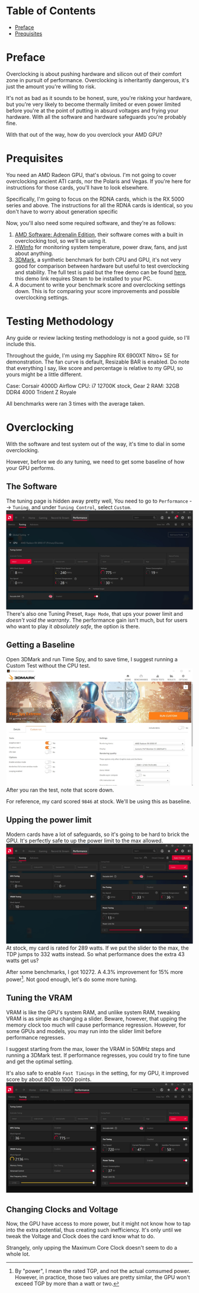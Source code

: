 # Table of Contents
- [Preface](#preface)
- [Prequisites](#prequisites)

# Preface
Overclocking is about pushing hardware and silicon out of their comfort zone in pursuit of performance. Overclocking is inheritantly dangerous, it's just the amount you're willing to risk.

It's not as bad as it sounds to be honest, sure, you're risking your hardware, but you're very likely to become thermally limited or even power limited before you're at the point of putting in absurd voltages and frying your hardware. With all the software and hardware safeguards you're probably fine.

With that out of the way, how do you overclock your AMD GPU?

# Prequisites
You need an AMD Radeon GPU, that's obvious. I'm not going to cover overclocking ancient ATI cards, nor the Polaris and Vegas. If you're here for instructions for those cards, you'll have to look elsewhere.

Specifically, I'm going to focus on the RDNA cards, which is the RX 5000 series and above. The instructions for all the RDNA cards is identical, so you don't have to worry about generation specific 

Now, you'll also need some required software, and they're as follows:

1. [AMD Software: Adrenalin Edition](https://www.amd.com/en/support), their software comes with a built in overclocking tool, so we'll be using it.
2. [HWInfo](https://www.hwinfo.com/) for monitoring system temperature, power draw, fans, and just about anything.
3. [3DMark](https://3dmark.com), a synthetic benchmark for both CPU and GPU, it's not very good for comparison between hardware but useful to test overclocking and stability. The full test is paid but the free demo can be found [here](steam://install/231350), this demo link requires Steam to be installed to your PC.
4. A document to write your benchmark score and overclocking settings down. This is for comparing your score improvements and possible overclocking settings. 

# Testing Methodology
Any guide or review lacking testing methodology is not a good guide, so I'll include this. 

Throughout the guide, I'm using my Sapphire RX 6900XT Nitro+ SE for demonstration. The fan curve is default, Resizable BAR is enabled. Do note that everything I say, like score and percentage is relative to my GPU, so yours might be a little different. 

Case: Corsair 4000D Airflow
CPU: i7 12700K stock, Gear 2
RAM: 32GB DDR4 4000 Trident Z Royale

All benchmarks were ran 3 times with the average taken.

# Overclocking
With the software and test system out of the way, it's time to dial in some overclocking.

However, before we do any tuning, we need to get some baseline of how your GPU performs.

## The Software
The tuning page is hidden away pretty well, You need to go to `Performance` --> `Tuning`, and under `Tuning Control`, select `Custom`.
![Performance Tuning](/Assets/Tuning%20Page.jpg)
There's also one Tuning Preset, `Rage Mode`, that ups your power limit and *doesn't void the warranty*. The performance gain isn't much, but for users who want to play it *absolutely safe*, the option is there.

## Getting a Baseline
Open 3DMark and run Time Spy, and to save time, I suggest running a Custom Test without the CPU test. 
![the recommended test and setting](/Assets/3D4K.jpg)
After you ran the test, note that score down. 

For reference, my card scored `9846` at stock. We'll be using this as baseline.

## Upping the power limit
Modern cards have a lot of safeguards, so it's going to be hard to brick the GPU. It's perfectly safe to up the power limit to the max allowed. 
![shown here with default settings](Assets/Power%20Limit.jpg)
At stock, my card is rated for 289 watts. If we put the slider to the max, the TDP jumps to 332 watts instead. So what performance does the extra 43 watts get us?

After some benchmarks, I got 10272. A 4.3% improvement for 15% more power[^1]. Not good enough, let's do some more tuning.

## Tuning the VRAM
VRAM is like the GPU's system RAM, and unlike system RAM, tweaking VRAM is as simple as changing a slider. Beware, however, that upping the memory clock too much will cause performance regression. However, for some GPUs and models, you may run into the slider limit before performance regresses.

I suggest starting from the max, lower the VRAM in 50MHz steps and running a 3DMark test. If performance regresses, you could try to fine tune and get the optimal setting.

It's also safe to enable `Fast Timings` in the setting, for my GPU, it improved score by about 800 to 1000 points.
![Memory overclocking is on the bottom left](/Assets/memory%20tuning.jpg)

## Changing Clocks and Voltage
Now, the GPU have access to more power, but it might not know how to tap into the extra potential, thus creating such inefficiency. It's only until we tweak the Voltage and Clock does the card know what to do. 

Strangely, only upping the Maximum Core Clock doesn't seem to do a whole lot.

[^1]: By "power", I mean the rated TGP, and not the actual comsumed power. However, in practice, those two values are pretty similar, the GPU won't exceed TGP by more than a watt or two.
